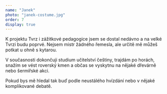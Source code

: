 ```yaml
---
name: "Janek"
photo: "janek-costume.jpg"
order: 7
display: true
---
```

K projektu Tvrz i zážitkové pedagogice jsem se dostal nedávno a na velké Tvrzi budu poprvé. Nejsem mistr žádného řemesla, ale určitě mě můžeš potkat u ohně s kytarou.

V současnosti dokončuji studium učitelství češtiny, trajdám po horách, snažím se vést roverský kmen a občas se vyskytnu na nějaké dřevárně nebo šermířské akci.

Pokud bys mě hledal tak buď podle neustálého hvízdání nebo v nějaké komplikované debatě.
